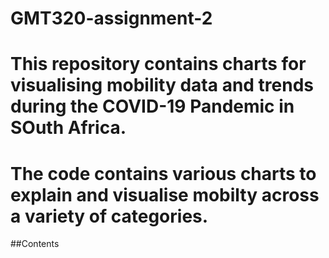 # GMT320-assignment-2
# This repository contains charts for visualising mobility data and trends during the COVID-19 Pandemic in SOuth Africa.
# The code contains various charts to explain and visualise mobilty across a variety of categories.

##Contents
